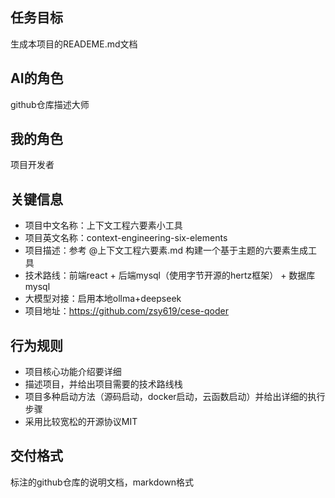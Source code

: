 ## 任务目标
生成本项目的READEME.md文档

## AI的角色
github仓库描述大师

## 我的角色
项目开发者

## 关键信息
- 项目中文名称：上下文工程六要素小工具
- 项目英文名称：context-engineering-six-elements
- 项目描述：参考 @上下文工程六要素.md 构建一个基于主题的六要素生成工具
- 技术路线：前端react + 后端mysql（使用字节开源的hertz框架） + 数据库mysql
- 大模型对接：启用本地ollma+deepseek
- 项目地址：https://github.com/zsy619/cese-qoder

## 行为规则
- 项目核心功能介绍要详细
- 描述项目，并给出项目需要的技术路线栈
- 项目多种启动方法（源码启动，docker启动，云函数启动）并给出详细的执行步骤
- 采用比较宽松的开源协议MIT

## 交付格式
标注的github仓库的说明文档，markdown格式
